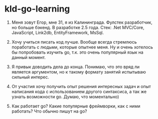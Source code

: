 # kld-go-learning

1. Меня зовут Егор, мне 31, я из Калининграда. Фулстек разработчик, но больше бэкенд. В разработке 2.5 года. 
   Стек: .Net MVC/Core, JavaScript, Link2db, EntityFramework, MsSql.
2. Хочу учиться писать код лучше. Вообще всегда стремлюсь поработать с людьми, которые опытнее меня. 
   Ну и очень хотелось бы попробовать изучить go, т.к. это очень популярный язык на данный момент.
3. Я привык доводить дела до конца. Понимаю, что это вряд ли является аргументом, но к такому формату занятий испытываю сильный интерес.

4. От участия хочу получить опыт решения интересных задач и опыт написания кода с использованием другого синтаксиса, 
а так же узнать возможности go. Думаю, что моментально) 

5. Как работает go? Какие популярные фреймворки, как с ними работать? Что обычно пишут на go?
